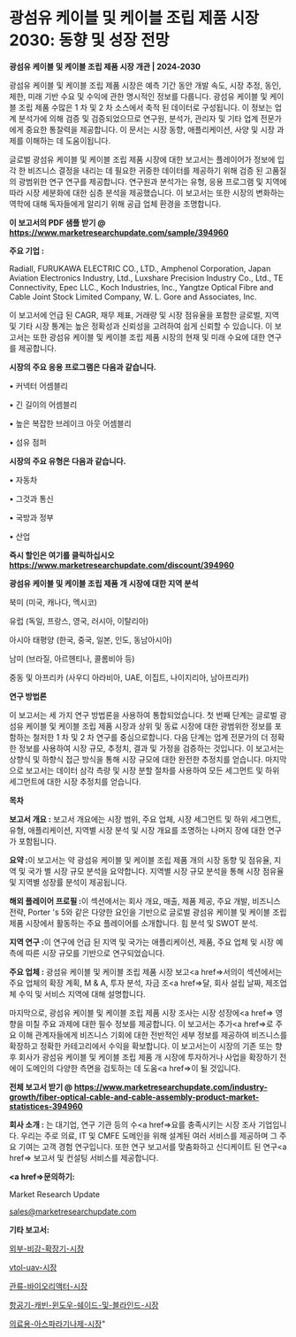 # 광섬유 케이블 및 케이블 조립 제품 시장 2030: 동향 및 성장 전망

<strong>광섬유 케이블 및 케이블 조립 제품 시장 개관 | 2024-2030</strong>

광섬유 케이블 및 케이블 조립 제품 시장은 예측 기간 동안 개발 속도, 시장 추정, 동인, 제한, 미래 기반 수요 및 수익에 관한 명시적인 정보를 다룹니다.  광섬유 케이블 및 케이블 조립 제품  수많은 1 차 및 2 차 소스에서 축적 된 데이터로 구성됩니다. 이 정보는 업계 분석가에 의해 검증 및 검증되었으므로 연구원, 분석가, 관리자 및 기타 업계 전문가에게 중요한 통찰력을 제공합니다. 이 문서는 시장 동향, 애플리케이션, 사양 및 시장 과제를 이해하는 데 도움이됩니다.

글로벌 광섬유 케이블 및 케이블 조립 제품 시장에 대한 보고서는 플레이어가 정보에 입각 한 비즈니스 결정을 내리는 데 필요한 귀중한 데이터를 제공하기 위해 검증 된 고품질의 광범위한 연구 연구를 제공합니다. 연구원과 분석가는 유형, 응용 프로그램 및 지역에 따라 시장 세분화에 대한 심층 분석을 제공했습니다. 이 보고서는 또한 시장의 변화하는 역학에 대해 독자들에게 알리기 위해 공급 업체 환경을 조명합니다.



<strong>이 보고서의 PDF 샘플 받기 @ <a href=https://www.marketresearchupdate.com/sample/394960>https://www.marketresearchupdate.com/sample/394960</a></strong>



<strong>주요 기업 :</strong>

Radiall, FURUKAWA ELECTRIC CO., LTD., Amphenol Corporation, Japan Aviation Electronics Industry, Ltd., Luxshare Precision Industry Co., Ltd., TE Connectivity, Epec LLC., Koch Industries, Inc., Yangtze Optical Fibre and Cable Joint Stock Limited Company, W. L. Gore and Associates, Inc.

이 보고서에 언급 된 CAGR, 재무 제표, 거래량 및 시장 점유율을 포함한 글로벌, 지역 및 기타 시장 통계는 높은 정확성과 신뢰성을 고려하여 쉽게 신뢰할 수 있습니다. 이 보고서는 또한 광섬유 케이블 및 케이블 조립 제품 시장의 현재 및 미래 수요에 대한 연구를 제공합니다.



<strong>시장의 주요 응용 프로그램은 다음과 같습니다.</strong>

• 커넥터 어셈블리

• 긴 길이의 어셈블리

• 높은 복잡한 브레이크 아웃 어셈블리

• 섬유 점퍼



<strong>시장의 주요 유형은 다음과 같습니다.</strong>

• 자동차

• 그것과 통신

• 국방과 정부

• 산업



<strong>즉시 할인은 여기를 클릭하십시오 <a href=https://www.marketresearchupdate.com/discount/394960>https://www.marketresearchupdate.com/discount/394960</a></strong>



<strong>광섬유 케이블 및 케이블 조립 제품 개 시장에 대한 지역 분석</strong>

북미 (미국, 캐나다, 멕시코)

유럽 (독일, 프랑스, 영국, 러시아, 이탈리아)

아시아 태평양 (한국, 중국, 일본, 인도, 동남아시아)

남미 (브라질, 아르헨티나, 콜롬비아 등)

중동 및 아프리카 (사우디 아라비아, UAE, 이집트, 나이지리아, 남아프리카)



<strong>연구 방법론</strong>

이 보고서는 세 가지 연구 방법론을 사용하여 통합되었습니다. 첫 번째 단계는 글로벌 광섬유 케이블 및 케이블 조립 제품 시장과 상위 및 동료 시장에 대한 광범위한 정보를 포함하는 철저한 1 차 및 2 차 연구를 중심으로합니다. 다음 단계는 업계 전문가의 더 정확한 정보를 사용하여 시장 규모, 추정치, 결과 및 가정을 검증하는 것입니다. 이 보고서는 상향식 및 하향식 접근 방식을 통해 시장 규모에 대한 완전한 추정치를 얻습니다. 마지막으로 보고서는 데이터 삼각 측량 및 시장 분할 절차를 사용하여 모든 세그먼트 및 하위 세그먼트에 대한 시장 추정치를 얻습니다.



<strong>목차</strong>



<strong>보고서 개요 :</strong> 보고서 개요에는 시장 범위, 주요 업체, 시장 세그먼트 및 하위 세그먼트, 유형, 애플리케이션, 지역별 시장 분석 및 시장 개요를 조명하는 나머지 장에 대한 연구가 포함됩니다.



<strong>요약 :</strong>이 보고서는 약 광섬유 케이블 및 케이블 조립 제품 개의 시장 동향 및 점유율, 지역 및 국가 별 시장 규모 분석을 요약합니다. 지역별 시장 규모 분석을 통해 시장 점유율 및 지역별 성장률 분석이 제공됩니다.



<strong>해외 플레이어 프로필 :</strong>이 섹션에서는 회사 개요, 매출, 제품 제공, 주요 개발, 비즈니스 전략, Porter 's 5와 같은 다양한 요인을 기반으로 글로벌 광섬유 케이블 및 케이블 조립 제품 시장에서 활동하는 주요 플레이어를 소개합니다. 힘 분석 및 SWOT 분석.



<strong>지역 연구 :</strong>이 연구에 언급 된 지역 및 국가는 애플리케이션, 제품, 주요 업체 및 시장 예측에 따른 시장 규모를 기반으로 연구되었습니다.



<strong>주요 업체 :</strong> 광섬유 케이블 및 케이블 조립 제품 시장 보고<a href=>서의이 </a>섹션에서는 주요 업체의 확장 계획, M &amp; A, 투자 분석, 자금 조<a href=>달, 회</a>사 설립 날짜, 제조업체 수익 및 서비스 지역에 대해 설명합니다.


마지막으로, 광섬유 케이블 및 케이블 조립 제품 시장 조사는 시장 성장에<a href=> 영향을 미칠 </a>주요 과제에 대한 필수 정보를 제공합니다. 이 보고서는 추가<a href=>로 주</a>요 이해 관계자들에게 비즈니스 기회에 대한 전반적인 세부 정보를 제공하여 비즈니스를 확장하고 정확한 카테고리에서 수익을 확보합니다. 이 보고서는이 시장의 기존 또는 향후 회사가 광섬유 케이블 및 케이블 조립 제품 개 시장에 투자하거나 사업을 확장하기 전에이 도메인의 다양한 측면을 검토하는 데 도움<a href=>이 될 </a>것입니다.



<strong>전체 보고서 받기 @ <a href=https://www.marketresearchupdate.com/industry-growth/fiber-optical-cable-and-cable-assembly-product-market-statistices-394960>https://www.marketresearchupdate.com/industry-growth/fiber-optical-cable-and-cable-assembly-product-market-statistices-394960</a></strong>



<strong>회사 소개 :</strong>
는 대기업, 연구 기관 등의 수<a href=>요를</a> 충족시키는 시장 조사 기업입니다. 우리는 주로 의료, IT 및 CMFE 도메인을 위해 설계된 여러 서비스를 제공하며 그 주요 기여는 고객 경험 연구입니다. 또한 연구 보고서를 맞춤화하고 신디케이트 된 연구<a href=> 보고서</a> 및 컨설팅 서비스를 제공합니다.



<strong><a href=>문의하기:</a></strong>

Market Research Update

sales@marketresearchupdate.com



<strong>기타 보고서:</strong>

<a href=https://www.linkedin.com/pulse/외부-비강-확장기-시장-진입-전략-및-위험-평가2029년-survey-savvy-insights-360-analysis/>외부-비강-확장기-시장</a>

<a href=https://www.linkedin.com/pulse/vtol-uav-시장-동향-및-성장-전망-market-matrix-musings-analysis-toraf/>vtol-uav-시장</a>

<a href=https://www.linkedin.com/pulse/관류-바이오리액터-시장-경쟁-분석-및-성장-잠재력-2029-consumer-connection-compendium-ana-6f9vf/>관류-바이오리액터-시장</a>

<a href=https://www.linkedin.com/pulse/항공기-캐빈-윈도우-쉐이드-및-블라인드-시장-현재-미래-성장-2030-kvk7f/>항공기-캐빈-윈도우-쉐이드-및-블라인드-시장</a>

<a href=https://www.linkedin.com/pulse/의료용-아스파라기나제-시장-진입-전략-및-위험-평가2030년-wurcf/>의료용-아스파라기나제-시장</a>"
